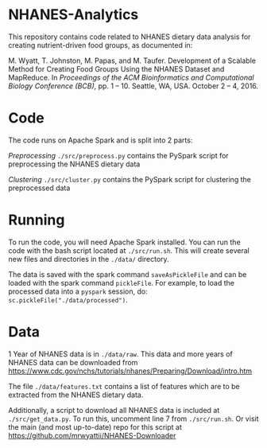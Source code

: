 # NHANES-Analytics

This repository contains code related to NHANES dietary data analysis for
creating nutrient-driven food groups, as documented in:

M. Wyatt, T. Johnston, M. Papas, and M. Taufer.  Development of a Scalable
Method for Creating Food Groups Using the NHANES Dataset and MapReduce.  In
*Proceedings of the ACM Bioinformatics and Computational Biology Conference
(BCB)*, pp. 1 – 10. Seattle, WA, USA. October 2 – 4, 2016.

# Code

The code runs on Apache Spark and is split into 2 parts:

_Preprocessing_
`./src/preprocess.py` contains the PySpark script for preprocessing the
NHANES dietary data

_Clustering_
`./src/cluster.py` contains the PySpark script for clustering the preprocessed
data

# Running

To run the code, you will need Apache Spark installed.  You can run the code
with the bash script located at `./src/run.sh`.  This will create several new
files and directories in the `./data/` directory.

The data is saved with the spark command `saveAsPickleFile` and can be loaded
with the spark command `pickleFile`.  For example, to load the processed data
into a `pyspark` session, do: `sc.pickleFile("./data/processed")`.

# Data

1 Year of NHANES data is in `./data/raw`.  This data and more years of NHANES
data can be downloaded from
https://www.cdc.gov/nchs/tutorials/nhanes/Preparing/Download/intro.htm

The file `./data/features.txt` contains a list of features which are to be
extracted from the NHANES dietary data.

Additionally, a script to download all NHANES data is included at
`./src/get_data.py`.  To run this, uncomment line 7 from `./src/run.sh`.  Or
visit the main (and most up-to-date) repo for this script at
https://github.com/mrwyattii/NHANES-Downloader
